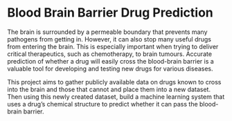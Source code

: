 # Blood Brain Barrier Drug Prediction
The brain is surrounded by a permeable boundary that prevents many pathogens from getting in. However, it can also stop many useful drugs from entering the brain. This is especially important when trying to deliver critical therapeutics, such as chemotherapy, to brain tumours. Accurate prediction of whether a drug will easily cross the blood-brain barrier is a valuable tool for developing and testing new drugs for various diseases. 

This project aims to gather publicly available data on drugs known to cross into the brain and those that cannot and place them into a new dataset. Then using this newly created dataset, build a machine learning system that uses a drug’s chemical structure to predict whether it can pass the blood-brain barrier.


